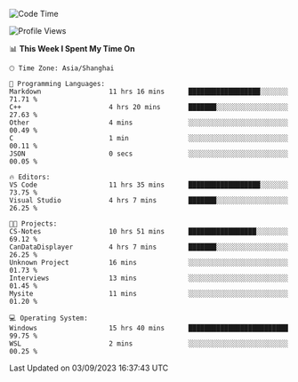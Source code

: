 <!--START_SECTION:waka-->
![Code Time](http://img.shields.io/badge/Code%20Time-1%2C211%20hrs%2053%20mins-blue)

![Profile Views](http://img.shields.io/badge/Profile%20Views-0-blue)

📊 **This Week I Spent My Time On** 

```text
🕑︎ Time Zone: Asia/Shanghai

💬 Programming Languages: 
Markdown                 11 hrs 16 mins      ██████████████████░░░░░░░   71.71 % 
C++                      4 hrs 20 mins       ███████░░░░░░░░░░░░░░░░░░   27.63 % 
Other                    4 mins              ░░░░░░░░░░░░░░░░░░░░░░░░░   00.49 % 
C                        1 min               ░░░░░░░░░░░░░░░░░░░░░░░░░   00.11 % 
JSON                     0 secs              ░░░░░░░░░░░░░░░░░░░░░░░░░   00.05 % 

🔥 Editors: 
VS Code                  11 hrs 35 mins      ██████████████████░░░░░░░   73.75 % 
Visual Studio            4 hrs 7 mins        ███████░░░░░░░░░░░░░░░░░░   26.25 % 

🐱‍💻 Projects: 
CS-Notes                 10 hrs 51 mins      █████████████████░░░░░░░░   69.12 % 
CanDataDisplayer         4 hrs 7 mins        ███████░░░░░░░░░░░░░░░░░░   26.25 % 
Unknown Project          16 mins             ░░░░░░░░░░░░░░░░░░░░░░░░░   01.73 % 
Interviews               13 mins             ░░░░░░░░░░░░░░░░░░░░░░░░░   01.45 % 
Mysite                   11 mins             ░░░░░░░░░░░░░░░░░░░░░░░░░   01.20 % 

💻 Operating System: 
Windows                  15 hrs 40 mins      █████████████████████████   99.75 % 
WSL                      2 mins              ░░░░░░░░░░░░░░░░░░░░░░░░░   00.25 % 
```


 Last Updated on 03/09/2023 16:37:43 UTC
<!--END_SECTION:waka-->